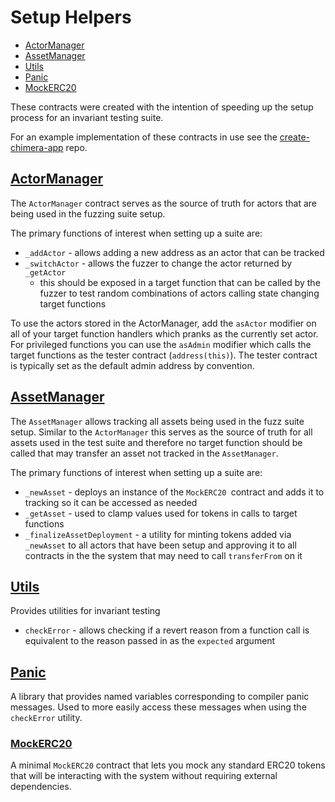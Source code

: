 # Setup Helpers
- [ActorManager](#actormanager)
- [AssetManager](#assetmanager)
- [Utils](#utils)
- [Panic](#panic)
- [MockERC20](#mockerc20)

These contracts were created with the intention of speeding up the setup process for an invariant testing suite.

For an example implementation of these contracts in use see the [create-chimera-app](https://github.com/Recon-Fuzz/create-chimera-app-2) repo. 

## [ActorManager](https://github.com/Recon-Fuzz/setup-helpers/blob/main/src/ActorManager.sol)
The `ActorManager` contract serves as the source of truth for actors that are being used in the fuzzing suite setup. 

The primary functions of interest when setting up a suite are:
- `_addActor` - allows adding a new address as an actor that can be tracked
- `_switchActor` - allows the fuzzer to change the actor returned by `_getActor`
  - this should be exposed in a target function that can be called by the fuzzer to test random combinations of actors calling state changing target functions

To use the actors stored in the ActorManager, add the `asActor` modifier on all of your target function handlers which pranks as the currently set actor. 
For privileged functions you can use the `asAdmin` modifier which calls the target functions as the tester contract (`address(this)`). The tester contract is typically set as the default admin address by convention. 

## [AssetManager](https://github.com/Recon-Fuzz/setup-helpers/blob/main/src/AssetManager.sol)

The `AssetManager` allows tracking all assets being used in the fuzz suite setup. 
Similar to the `ActorManager` this serves as the source of truth for all assets used in the test suite and therefore no target function should be called that may transfer an asset not tracked in the `AssetManager`. 

The primary functions of interest when setting up a suite are: 
- `_newAsset` - deploys an instance of the `MockERC20 `contract and adds it to tracking so it can be accessed as needed
- `_getAsset` - used to clamp values used for tokens in calls to target functions
- `_finalizeAssetDeployment` - a utility for minting tokens added via `_newAsset` to all actors that have been setup and approving it to all contracts in the the system that may need to call `transferFrom` on it

## [Utils](https://github.com/Recon-Fuzz/setup-helpers/blob/main/src/Utils.sol)
Provides utilities for invariant testing
- `checkError` - allows checking if a revert reason from a function call is equivalent to the reason passed in as the `expected` argument

## [Panic](https://github.com/Recon-Fuzz/setup-helpers/blob/main/src/Panic.sol)
A library that provides named variables corresponding to compiler panic messages. Used to more easily access these messages when using the `checkError` utility.

### [MockERC20](https://github.com/Recon-Fuzz/setup-helpers/blob/main/src/MockERC20.sol)
A minimal `MockERC20` contract that lets you mock any standard ERC20 tokens that will be interacting with the system without requiring external dependencies. 


